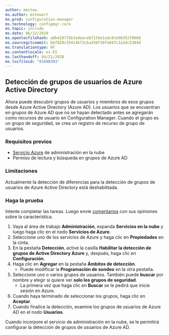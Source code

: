 ```yaml
---
author: mestew
ms.author: mstewart
ms.prod: configuration-manager
ms.technology: configmgr-core
ms.topic: include
ms.date: 06/12/2019
ms.openlocfilehash: a8b42877bb3adeecebf159a1adc8cb98352f0688
ms.sourcegitcommit: bbf820c35414bf2cba356f30fe047c1a34c5384d
ms.translationtype: HT
ms.contentlocale: es-ES
ms.lasthandoff: 04/21/2020
ms.locfileid: "81698393"
---
```

## <a name="azure-active-directory-user-group-discovery"></a><a name="bkmk_aad-disco"></a> Detección de grupos de usuarios de Azure Active Directory

<!--3611956-->
Ahora puede descubrir grupos de usuarios y miembros de esos grupos desde Azure Active Directory (Azure AD). Los usuarios que se encuentran en grupos de Azure AD que no se hayan detectado antes se agregarán como recursos de usuario en Configuration Manager. Cuando el grupo es un grupo de seguridad, se crea un registro de recurso de grupo de usuarios.

### <a name="prerequisites"></a>Requisitos previos

- [Servicio Azure](../../../../servers/deploy/configure/azure-services-wizard.md) de administración en la nube
- Permiso de lectura y búsqueda en grupos de Azure AD

### <a name="limitations"></a>Limitaciones

Actualmente la detección de diferencias para la detección de grupos de usuarios de Azure Active Directory está deshabilitada.

### <a name="try-it-out"></a>Haga la prueba

Intente completar las tareas. Luego envíe [comentarios](../../../../understand/find-help.md#product-feedback) con sus opiniones sobre la característica.

1. Vaya al área de trabajo **Administración**, expanda **Servicios en la nube** y luego haga clic en el nodo **Servicios de Azure**.
1. Seleccione uno de los servicios de Azure y haga clic en **Propiedades** en la cinta.
1. En la pestaña **Detección**, active la casilla **Habilitar la detección de grupos de Active Directory Azure** y, después, haga clic en **Configuración**.
1. Haga clic en **Agregar** en la pestaña **Ámbitos de detección**.
    - Puede modificar la **Programación de sondeo** en la otra pestaña.
1. Seleccione uno o varios grupos de usuarios. También puede **buscar** por nombre y elegir si quiere ver **solo los grupos de seguridad**.
    - La primera vez que haga clic en **Buscar** se le pedirá que inicie sesión en Azure.
1. Cuando haya terminado de seleccionar los grupos, haga clic en **Aceptar**.
1. Cuando finalice la detección, examine los grupos de usuarios de Azure AD en el nodo **Usuarios**.

Cuando incorpore el servicio de administración en la nube, se le permitirá configurar la detección de grupos de usuarios de Azure AD.
